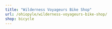 ```yaml
---
title: "Wilderness Voyageurs Bike Shop"
url: /ohiopyle/wilderness-voyageurs-bike-shop/
shop: bicycle
---
```

